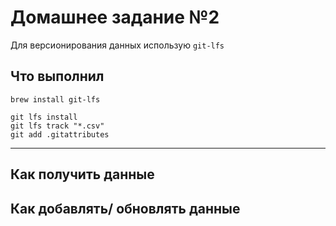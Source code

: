# Домашнее задание №2
Для версионирования данных использую `git-lfs`

## Что выполнил
```shell
brew install git-lfs

git lfs install
git lfs track "*.csv"
git add .gitattributes
```

---
## Как получить данные

## Как добавлять/ обновлять данные

